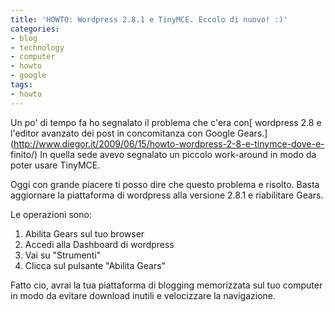```yaml
---
title: 'HOWTO: Wordpress 2.8.1 e TinyMCE. Eccolo di nuovo! :)'
categories:
- blog
- technology
- computer
- howto
- google
tags:
- howto
---
```

Un po' di tempo fa ho segnalato il problema che c'era con[ wordpress 2.8 e
l'editor avanzato dei post in concomitanza con Google
Gears.](http://www.diegor.it/2009/06/15/howto-wordpress-2-8-e-tinymce-dove-e-
finito/) In quella sede avevo segnalato un piccolo work-around in modo da
poter usare TinyMCE.

Oggi con grande piacere ti posso dire che questo problema e risolto. Basta
aggiornare la piattaforma di wordpress alla versione 2.8.1 e riabilitare
Gears.

Le operazioni sono:

  1. Abilita Gears sul tuo browser
  2. Accedi alla Dashboard di wordpress
  3. Vai su "Strumenti"
  4. Clicca sul pulsante "Abilita Gears"
  

  
Fatto cio, avrai la tua piattaforma di blogging memorizzata sul tuo computer
in modo da evitare download inutili e velocizzare la navigazione.

